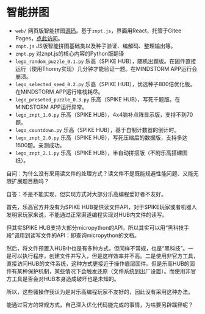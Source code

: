 # 智能拼图

- `web/` 网页版智能拼图[源码](./web/)。基于`znpt.js`，界面用React，托管于Gitee Pages，[点此访问](https://djhps.gitee.io/intelligent-puzzle/)。
- `znpt.js` JS版智能拼图基础类以及种子验证、编解码、整理输出等。
- `znpt.py` 对znpt.js的核心内容的Python版翻译
- `lego_random_puzzle_0.1.py` 乐高（SPIKE HUB），随机出题版。在固件直接运行（使用Thonny实现）几分钟才能验证一题。在MINDSTORM APP运行会崩溃。
- `lego_selected_seed_0.2.py` 乐高（SPIKE HUB），优选种子800倍优化版。在MINDSTORM APP运行堆栈耗尽。
- `lego_preseted_puzzle_0.3.py` 乐高（SPIKE HUB），写死千题版。在MINDSTORM APP运行异常。
- `lego_znpt_1.0.py` 乐高（SPIKE HUB），4x4脑补点阵显示版，支持不到70题。
- `lego_countdown.py` 乐高（SPIKE HUB），基于自制计数器的倒计时。
- `lego_znpt_2.0.py` 乐高（SPIKE HUB），写死压缩后的数据版，支持多达1500题。亲测成功。
- `lego_znpt_2.1.py` 乐高（SPIKE HUB），半自动拼搭版（不附乐高搭建图纸）。

自问：为什么没有采用读文件的处理方式？读文件不是既能规避性能问题、又能无限扩展题目数吗？

自答：不是不能实现，但实现方式对大部分乐高编程爱好者不友好。

首先，乐高官方并没有为SPIKE HUB提供读文件API，对于SPIKE玩家或者机器人发明家玩家来说，不能通过正常渠道编程实现对HUB内文件的读写。

但其实SPIKE HUB支持大部分micropython的API，所以其实可以用“黑科技手段”调用到读写文件的API：即查询micropython的文档。

然后，将文件预置入HUB中也是有多种方式，但同样不常规，也是“黑科技”。一是可以执行程序，创建文件并写入，但是这样效率并不高。二是使用非官方工具，直接访问HUB的文件系统，这种方式更接近于操作底层固件。但是乐高HUB的固件有某种保护机制，某些情况下会触发还原（文件系统到出厂设置）。而使用非官方工具是否会对HUB本身造成破坏也是未知的。

所以，这些骚操作我认为是对乐高编程玩家不友好的，因此没有采用这种办法。

能通过官方的常规方式，自己深入优化代码能完成的事情，为啥要另辟蹊径呢？
